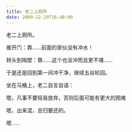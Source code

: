 ```yaml
---
title: 老二上厕所
date: 2009-12-29T16:48:00
---
```



老二上厕所。

推开门：靠……前面的家伙没有冲水！

<!--more-->

转头到隔壁：靠……这个也没冲而且更不堪……

于是还是回到第一间冲干净，继续五谷轮回。

坐在马桶上，老二自言自语：

嗯，凡事不要轻易放弃，否则后面可能有更大的困难

嗯，出来混，总归要还的。

嗯……
